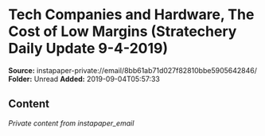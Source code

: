 # Tech Companies and Hardware, The Cost of Low Margins (Stratechery Daily Update 9-4-2019)

**Source:** instapaper-private://email/8bb61ab71d027f82810bbe5905642846/
**Folder:** Unread
**Added:** 2019-09-04T05:57:33




## Content
*Private content from instapaper_email*
